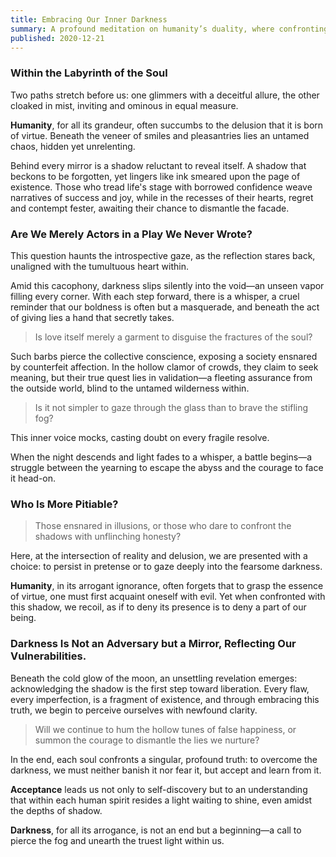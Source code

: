 ```yaml
---
title: Embracing Our Inner Darkness
summary: A profound meditation on humanity’s duality, where confronting darkness unveils hidden truths and acceptance becomes the gateway to authentic liberation.
published: 2020-12-21
---
```


### Within the Labyrinth of the Soul

Two paths stretch before us: one glimmers with a deceitful allure, the other cloaked in mist, inviting and ominous in equal measure.

**Humanity**, for all its grandeur, often succumbs to the delusion that it is born of virtue. Beneath the veneer of smiles and pleasantries lies an untamed chaos, hidden yet unrelenting.

Behind every mirror is a shadow reluctant to reveal itself. A shadow that beckons to be forgotten, yet lingers like ink smeared upon the page of existence. Those who tread life's stage with borrowed confidence weave narratives of success and joy, while in the recesses of their hearts, regret and contempt fester, awaiting their chance to dismantle the facade.

### Are We Merely Actors in a Play We Never Wrote?

This question haunts the introspective gaze, as the reflection stares back, unaligned with the tumultuous heart within.

Amid this cacophony, darkness slips silently into the void—an unseen vapor filling every corner. With each step forward, there is a whisper, a cruel reminder that our boldness is often but a masquerade, and beneath the act of giving lies a hand that secretly takes.

> Is love itself merely a garment to disguise the fractures of the soul?

Such barbs pierce the collective conscience, exposing a society ensnared by counterfeit affection. In the hollow clamor of crowds, they claim to seek meaning, but their true quest lies in validation—a fleeting assurance from the outside world, blind to the untamed wilderness within.

> Is it not simpler to gaze through the glass than to brave the stifling fog?

This inner voice mocks, casting doubt on every fragile resolve.

When the night descends and light fades to a whisper, a battle begins—a struggle between the yearning to escape the abyss and the courage to face it head-on.

### Who Is More Pitiable?

> Those ensnared in illusions, or those who dare to confront the shadows with unflinching honesty?

Here, at the intersection of reality and delusion, we are presented with a choice: to persist in pretense or to gaze deeply into the fearsome darkness.

**Humanity**, in its arrogant ignorance, often forgets that to grasp the essence of virtue, one must first acquaint oneself with evil. Yet when confronted with this shadow, we recoil, as if to deny its presence is to deny a part of our being.

### Darkness Is Not an Adversary but a Mirror, Reflecting Our Vulnerabilities.

Beneath the cold glow of the moon, an unsettling revelation emerges: acknowledging the shadow is the first step toward liberation. Every flaw, every imperfection, is a fragment of existence, and through embracing this truth, we begin to perceive ourselves with newfound clarity.

> Will we continue to hum the hollow tunes of false happiness, or summon the courage to dismantle the lies we nurture?

In the end, each soul confronts a singular, profound truth: to overcome the darkness, we must neither banish it nor fear it, but accept and learn from it.

**Acceptance** leads us not only to self-discovery but to an understanding that within each human spirit resides a light waiting to shine, even amidst the depths of shadow.

**Darkness**, for all its arrogance, is not an end but a beginning—a call to pierce the fog and unearth the truest light within us.
